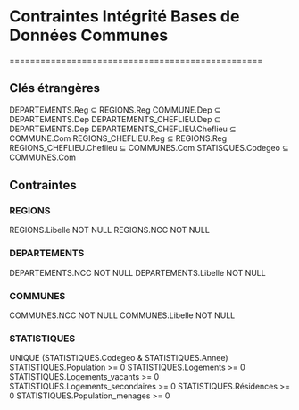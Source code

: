 # Contraintes Intégrité Bases de Données Communes
=================================================

## Clés étrangères
DEPARTEMENTS.Reg ⊆ REGIONS.Reg
COMMUNE.Dep ⊆ DEPARTEMENTS.Dep
DEPARTEMENTS_CHEFLIEU.Dep ⊆ DEPARTEMENTS.Dep
DEPARTEMENTS_CHEFLIEU.Cheflieu ⊆ COMMUNE.Com
REGIONS_CHEFLIEU.Reg ⊆ REGIONS.Reg
REGIONS_CHEFLIEU.Cheflieu ⊆ COMMUNES.Com
STATISQUES.Codegeo ⊆ COMMUNES.Com

## Contraintes

### REGIONS
REGIONS.Libelle NOT NULL
REGIONS.NCC NOT NULL

### DEPARTEMENTS
DEPARTEMENTS.NCC NOT NULL
DEPARTEMENTS.Libelle NOT NULL

### COMMUNES
COMMUNES.NCC NOT NULL
COMMUNES.Libelle NOT NULL

### STATISTIQUES
UNIQUE (STATISTIQUES.Codegeo & STATISTIQUES.Annee)
STATISTIQUES.Population >= 0
STATISTIQUES.Logements >= 0
STATISTIQUES.Logements_vacants >= 0
STATISTIQUES.Logements_secondaires >= 0
STATISTIQUES.Résidences >= 0
STATISTIQUES.Population_menages >= 0